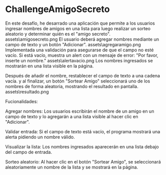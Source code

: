 # ChallengeAmigoSecreto
En este desafío, he desarrado una aplicación que permite a los usuarios ingresar nombres de amigos en una lista para luego realizar un sorteo aleatorio y determinar quién es el "amigo secreto".
assets\amigosecreto.png
El usuario deberá agregar nombres mediante un campo de texto y un botón "Adicionar". 
assets\agregaramigo.png
Implementada una validación para asegurarse de que el campo no esté vacío. Si está vacío, muestra un alert con un mensaje de error: "Por favor, inserte un nombre."
assets\alertavacio.png
Los nombres ingresados se mostrarán en una lista visible en la página.

Después de añadir el nombre, restablecer el campo de texto a una cadena vacía.
y al finalizar, un botón "Sortear Amigo" seleccionará uno de los nombres de forma aleatoria, mostrando el resultado en pantalla.
assets\resultado.png

Fucionalidades:

Agregar nombres: Los usuarios escribirán el nombre de un amigo en un campo de texto y lo agregarán a una lista visible al hacer clic en "Adicionar".

Validar entrada: Si el campo de texto está vacío, el programa mostrará una alerta pidiendo un nombre válido.

Visualizar la lista: Los nombres ingresados aparecerán en una lista debajo del campo de entrada.

Sorteo aleatorio: Al hacer clic en el botón "Sortear Amigo", se seleccionará aleatoriamente un nombre de la lista y se mostrará en la página.


